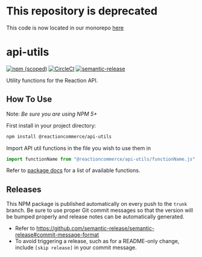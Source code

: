 # This repository is deprecated

This code is now located in our monorepo [here](https://github.com/reactioncommerce/reaction/tree/trunk/packages/api-utils)



# api-utils

[![npm (scoped)](https://img.shields.io/npm/v/@reactioncommerce/api-utils.svg)](https://www.npmjs.com/package/@reactioncommerce/api-utils)
[![CircleCI](https://circleci.com/gh/reactioncommerce/api-utils.svg?style=svg)](https://circleci.com/gh/reactioncommerce/api-utils)
[![semantic-release](https://img.shields.io/badge/%20%20%F0%9F%93%A6%F0%9F%9A%80-semantic--release-e10079.svg)](https://github.com/semantic-release/semantic-release)

Utility functions for the Reaction API.

## How To Use

Note: _Be sure you are using NPM 5+_

First install in your project directory:

```bash
npm install @reactioncommerce/api-utils
```

Import API util functions in the file you wish to use them in

```js
import functionName from "@reactioncommerce/api-utils/functionName.js";
```

Refer to [package docs](https://github.com/reactioncommerce/api-utils/tree/trunk/docs) for a list of available functions.

## Releases

This NPM package is published automatically on every push to the `trunk` branch. Be sure to use proper Git commit messages so that the version will be bumped properly and release notes can be automatically generated.

- Refer to https://github.com/semantic-release/semantic-release#commit-message-format
- To avoid triggering a release, such as for a README-only change, include `[skip release]` in your commit message.
